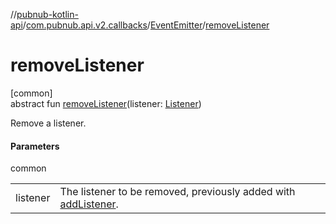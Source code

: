 //[pubnub-kotlin-api](../../../index.md)/[com.pubnub.api.v2.callbacks](../index.md)/[EventEmitter](index.md)/[removeListener](remove-listener.md)

# removeListener

[common]\
abstract fun [removeListener](remove-listener.md)(listener: [Listener](../../../../../pubnub-kotlin/pubnub-kotlin-core-api/pubnub-kotlin-core-api/com.pubnub.api.callbacks/-listener/index.md))

Remove a listener.

#### Parameters

common

| | |
|---|---|
| listener | The listener to be removed, previously added with [addListener](add-listener.md). |
